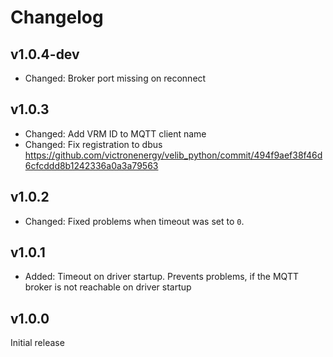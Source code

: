 # Changelog

## v1.0.4-dev
* Changed: Broker port missing on reconnect

## v1.0.3
* Changed: Add VRM ID to MQTT client name
* Changed: Fix registration to dbus https://github.com/victronenergy/velib_python/commit/494f9aef38f46d6cfcddd8b1242336a0a3a79563

## v1.0.2
* Changed: Fixed problems when timeout was set to `0`.

## v1.0.1
* Added: Timeout on driver startup. Prevents problems, if the MQTT broker is not reachable on driver startup

## v1.0.0
Initial release
